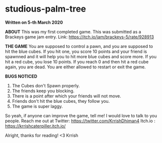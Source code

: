 # studious-palm-tree

******Written on 5-th March 2020******



******ABOUT******
This was my first completed game. This was submitted as a Brackeys game jam entry. Link: https://itch.io/jam/brackeys-5/rate/928913

******THE GAME******
You are supposed to control a pawn, and you are supposed to hit the blue cubes. 
If you hit one, you score 10 points and your friend is spawnned and it will help you to hit more blue cubes and score more.
If you hit a red cube, you lose 10 points.
If you reach 0 and then hit a red cube again, you are dead. You are either allowed to restart or exit the game.

******BUGS NOTICED******
1. The Cubes don't Spawn properly.
2. The friends keep you blocking.
3. There is a point after which your friends will not move.
4. Friends don't hit the blue cubes, they follow you.
5. The game is super laggy.

So yeah, if anyone can improve the game, tell me! I would love to talk to you people. Reach me out at 
Twitter: https://twitter.com/KrrishDhiman4
Itch.io : https://krrishcaterpiller.itch.io/

Alright, thanks for reading! <3 
Krrish
